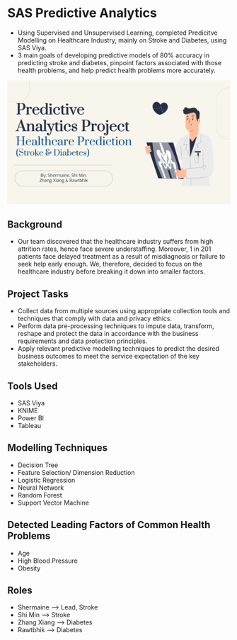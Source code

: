 # SAS Predictive Analytics
- Using Supervised and Unsupervised Learning, completed Predicitve Modelling on Healthcare Industry, mainly on Stroke and Diabetes, using SAS Viya.
- 3 main goals of developing predictive models of 80% accuracy in predicting stroke and diabetes, pinpoint factors associated with those health problems, and help predict health problems more accurately. 

<img src = "Predictive.png" />

## Background 
- Our team discovered that the healthcare industry suffers from high attrition rates, hence face severe understaffing. Moreover, 1 in  201 patients face delayed treatment as a result of misdiagnosis or failure to seek help early enough. We, therefore, decided to focus on the healthcare industry before breaking it down into smaller factors. 

## Project Tasks
- Collect data from multiple sources using appropriate collection tools and techniques that comply with data and privacy ethics.
- Perform data pre-processing techniques to impute data, transform, reshape and protect the data in accordance with the business requirements and data protection principles.
- Apply relevant predictive modelling techniques to predict the desired business outcomes to meet the service expectation of the key stakeholders.

## Tools Used
- SAS Viya 
- KNIME
- Power BI 
- Tableau 

## Modelling Techniques 
- Decision Tree
- Feature Selection/ Dimension Reduction 
- Logistic Regression 
- Neural Network 
- Random Forest 
- Support Vector Machine 

## Detected Leading Factors of Common Health Problems
- Age
- High Blood Pressure
- Obesity 

## Roles 
- Shermaine --> Lead, Stroke 
- Shi Min --> Stroke 
- Zhang Xiang --> Diabetes
- Rawtbhik --> Diabetes
